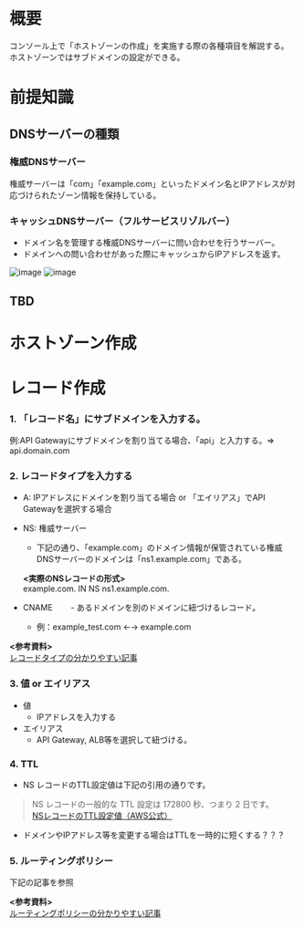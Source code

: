 # 概要
コンソール上で「ホストゾーンの作成」を実施する際の各種項目を解説する。
ホストゾーンではサブドメインの設定ができる。

# 前提知識

## DNSサーバーの種類

### 権威DNSサーバー
権威サーバーは「com」「example.com」といったドメイン名とIPアドレスが対応づけられたゾーン情報を保持している。

### キャッシュDNSサーバー（フルサービスリゾルバー）
- ドメイン名を管理する権威DNSサーバーに問い合わせを行うサーバー。
- ドメインへの問い合わせがあった際にキャッシュからIPアドレスを返す。

![image](https://github.com/adgjmptwgw/aws-practice/assets/66456130/324a3910-b6f1-4fc8-8e1b-4fcc6b9d2a2f)
![image](https://github.com/adgjmptwgw/aws-practice/assets/66456130/08283c16-8d26-412a-9413-a398bf7653cf)

## TBD

# ホストゾーン作成

# レコード作成
### 1. 「レコード名」にサブドメインを入力する。  
例:API Gatewayにサブドメインを割り当てる場合、「api」と入力する。=> api.domain.com

### 2. レコードタイプを入力する
- A: IPアドレスにドメインを割り当てる場合 or 「エイリアス」でAPI Gatewayを選択する場合
- NS: 権威サーバー  
  - 下記の通り、「example.com」のドメイン情報が保管されている権威DNSサーバーのドメインは「ns1.example.com」である。

  **<実際のNSレコードの形式>**  
  example.com.  IN NS  ns1.example.com.
- CNAME
　　- あるドメインを別のドメインに紐づけるレコード。
    - 例：example_test.com ←→ example.com  

**<参考資料>**  
[レコードタイプの分かりやすい記事](https://atsushinotes.com/image-distribution_from_wordpress_with_route-53_a-ns-cname/)  

### 3. 値 or エイリアス
- 値
  - IPアドレスを入力する
- エイリアス
  - API Gateway, ALB等を選択して紐づける。

### 4. TTL  
- NS レコードのTTL設定値は下記の引用の通りです。  
> NS レコードの一般的な TTL 設定は 172800 秒、つまり 2 日です。  
[NSレコードのTTL設定値（AWS公式）](https://docs.aws.amazon.com/ja_jp/Route53/latest/DeveloperGuide/migrate-dns-domain-in-use.html)
- ドメインやIPアドレス等を変更する場合はTTLを一時的に短くする？？？

### 5. ルーティングポリシー
下記の記事を参照

**<参考資料>**  
[ルーティングポリシーの分かりやすい記事](https://blog.serverworks.co.jp/2022/03/22/150454)  

